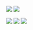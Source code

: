 

![](https://github-profile-summary-cards.vercel.app/api/cards/most-commit-language?username=webnetkz&theme=solarized_dark) ![](https://github-profile-summary-cards.vercel.app/api/cards/repos-per-language?username=webnetkz&theme=solarized_dark)

![](https://github-profile-summary-cards.vercel.app/api/cards/stats?username=webnetkz&theme=solarized_dark) ![](https://github-profile-summary-cards.vercel.app/api/cards/productive-time?username=webnetkz&theme=solarized_dark)
![](https://github-profile-summary-cards.vercel.app/api/cards/profile-details?username=webnetkz&theme=solarized_dark)
